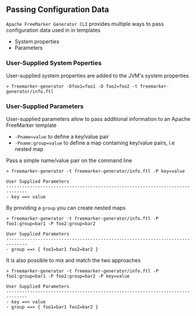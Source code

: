 ## Passing Configuration Data

`Apache FreeMarker Generator CLI` provides multiple ways to pass configuration data used in in templates

* System properties
* Parameters 

### User-Supplied System Poperties

User-supplied system properties are added to the JVM's system properties

```
> freemarker-generator -Dfoo1=foo1 -D foo2=foo2 -t freemarker-generator/info.ftl 
```
 
### User-Supplied Parameters

User-supplied parameters allow to pass additional information to an Apache FreeMarker template 

* `-Pname=value` to define a key/value pair
* `-Pname:group=value` to define a map containing key/value pairs, i.e nested map 

Pass a simple name/value pair on the command line 

```
> freemarker-generator -t freemarker-generator/info.ftl -P key=value

User Supplied Parameters
------------------------------------------------------------------------------
- key ==> value
```

By providing a `group` you can create nested maps

```
> freemarker-generator -t freemarker-generator/info.ftl -P foo1:group=bar1 -P foo2:group=bar2

User Supplied Parameters
------------------------------------------------------------------------------
- group ==> { foo1=bar1 foo2=bar2 }
```

It is also possible to mix and match the two approaches

```
> freemarker-generator -t freemarker-generator/info.ftl -P foo1:group=bar1 -P foo2:group=bar2 -P key=value

User Supplied Parameters
------------------------------------------------------------------------------
- key ==> value
- group ==> { foo1=bar1 foo2=bar2 }
```
